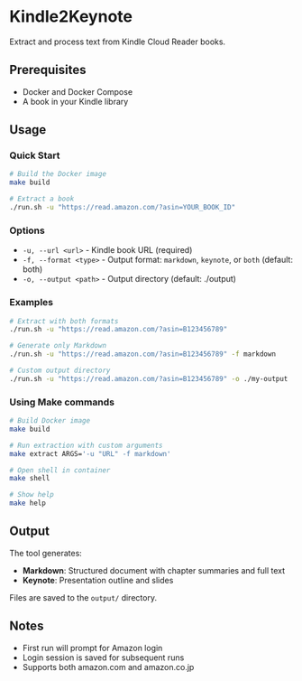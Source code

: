 # Kindle2Keynote

Extract and process text from Kindle Cloud Reader books.

## Prerequisites

- Docker and Docker Compose
- A book in your Kindle library

## Usage

### Quick Start

```bash
# Build the Docker image
make build

# Extract a book
./run.sh -u "https://read.amazon.com/?asin=YOUR_BOOK_ID"
```

### Options

- `-u, --url <url>` - Kindle book URL (required)
- `-f, --format <type>` - Output format: `markdown`, `keynote`, or `both` (default: both)
- `-o, --output <path>` - Output directory (default: ./output)

### Examples

```bash
# Extract with both formats
./run.sh -u "https://read.amazon.com/?asin=B123456789"

# Generate only Markdown
./run.sh -u "https://read.amazon.com/?asin=B123456789" -f markdown

# Custom output directory
./run.sh -u "https://read.amazon.com/?asin=B123456789" -o ./my-output
```

### Using Make commands

```bash
# Build Docker image
make build

# Run extraction with custom arguments
make extract ARGS='-u "URL" -f markdown'

# Open shell in container
make shell

# Show help
make help
```

## Output

The tool generates:
- **Markdown**: Structured document with chapter summaries and full text
- **Keynote**: Presentation outline and slides

Files are saved to the `output/` directory.

## Notes

- First run will prompt for Amazon login
- Login session is saved for subsequent runs
- Supports both amazon.com and amazon.co.jp

